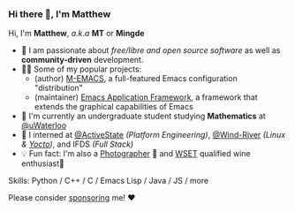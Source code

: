 ### Hi there 👋, I'm Matthew
Hi, I'm **Matthew**, *a.k.a* **MT** or **Mingde**

- 🤖 I am passionate about *free/libre and open source software* as well as **community-driven** development.
- 👨‍💻 Some of my popular projects:
  - (author) [M-EMACS](https://github.com/MatthewZMD/.emacs.d), a full-featured Emacs configuration "distribution"
  - (maintainer) [Emacs Application Framework](https://github.com/emacs-eaf/emacs-application-framework), a framework that extends the graphical capabilities of Emacs
- 🔭 I'm currently an undergraduate student studying **Mathematics** at [@uWaterloo](https://github.com/uWaterloo)
- 📎 I interned at [@ActiveState](https://github.com/ActiveState) *(Platform Engineering)*, [@Wind-River](https://github.com/Wind-River) *(Linux & [Yocto](https://www.yoctoproject.org/))*, and IFDS *(Full Stack)*
- 💡 Fun fact: I'm also a [Photographer](https://www.instagram.com/mt.photographyx/) 📸 and [WSET](https://www.wsetglobal.com/) qualified wine enthusiast🍷

Skills: Python / C++ / C / Emacs Lisp / Java / JS / more

Please consider [sponsoring](https://github.com/sponsors/MatthewZMD/) me! ❤

